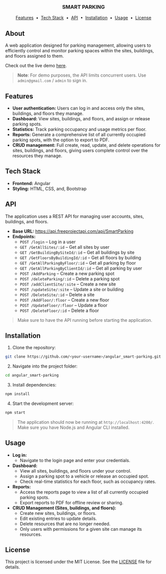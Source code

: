 <h3 align="center">SMART PARKING</h3>
<p align="center">
<a href="#features">Features</a> &nbsp;&bull;&nbsp;
<a href="#tech-stack">Tech Stack</a> &nbsp;&bull;&nbsp;
<a href="#api">API</a> &nbsp;&bull;&nbsp;
<a href="#installation">Installation</a> &nbsp;&bull;&nbsp;
<a href="#usage">Usage</a> &nbsp;&bull;&nbsp;
<a href="#license">License</a>
</p>

## About

A web application designed for parking management, allowing users to efficiently control and monitor parking spaces within the sites, buildings, and floors assigned to them.

Check out the live demo <a href="https://afga-smart-parking.netlify.app/" target="_blank">here</a>.

> **Note**: For demo purposes, the API limits concurrent users. Use `admin@gmail.com` / `admin` to sign in.

## Features

- **User authentication:** Users can log in and access only the sites, buildings, and floors they manage.
- **Dashboard:** View sites, buildings, and floors, and assign or release parking spots.
- **Statistics:** Track parking occupancy and usage metrics per floor.
- **Reports:** Generate a comprehensive list of all currently occupied parking spots, with the option to export to PDF.
- **CRUD management:** Full create, read, update, and delete operations for sites, buildings, and floors, giving users complete control over the resources they manage.

## Tech Stack

- **Frontend:** Angular
- **Styling:** HTML, CSS, and, Bootstrap

## API

The application uses a REST API for managing user accounts, sites, buildings, and floors.

- **Base URL:** https://api.freeprojectapi.com/api/SmartParking
- **Endpoints:**
  - `POST /login` – Log in a user
  - `GET /GetAllSites/:id` – Get all sites by user
  - `GET /GetBuildingBySiteId/:id` – Get all buildings by site
  - `GET /GetFloorsByBuildingId/:id` – Get all floors by building
  - `GET /GetAllParkingByFloor/:id` – Get all parking by floor
  - `GET /GetAllParkingByClientId/:id` – Get all parking by user
  - `POST /AddParking` – Create a new parking spot
  - `POST /deleteParking/:id` – Delete a parking spot
  - `POST /addClientSite/:site` – Create a new site
  - `POST /updateSite/:site` – Update a site or building
  - `POST /DeleteSite/:id` – Delete a site
  - `POST /AddFloor/:floor` – Create a new floor
  - `POST /UpdateFloor/:floor` – Update a floor
  - `POST /DeleteFloor/:id` – Delete a floor

> Make sure to have the API running before starting the application.

## Installation

1. Clone the repository:

```bash
git clone https://github.com/<your-username>/angular_smart-parking.git
```

2. Navigate into the project folder:

```bash
cd angular_smart-parking
```

3. Install dependencies:

```bash
npm install
```

4. Start the development server:

```bash
npm start
```

> The application should now be running at `http://localhost:4200/`. Make sure you have Node.js and Angular CLI installed.

## Usage

- **Log in:**
  - Navigate to the login page and enter your credentials.
- **Dashboard:**
  - View all sites, buildings, and floors under your control.
  - Assign a parking spot to a vehicle or release an occupied spot.
  - Check real-time statistics for each floor, such as occupancy rates.
- **Reports:**
  - Access the reports page to view a list of all currently occupied parking spots.
  - Export reports to PDF for offline review or sharing.
- **CRUD Management (Sites, buildings, and floors):**
  - Create new sites, buildings, or floors.
  - Edit existing entries to update details.
  - Delete resources that are no longer needed.
  - Only users with permissions for a given site can manage its resources.

## License

This project is licensed under the MIT License. See the <a href="https://github.com/afga-dev/angular_smart-parking/blob/master/LICENSE.md" target="_blank">LICENSE</a> file for details.
